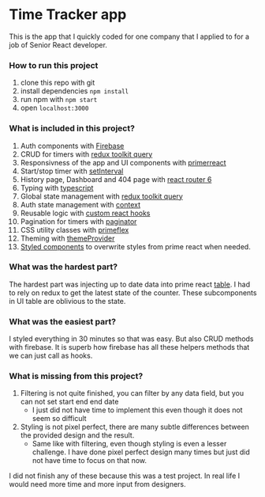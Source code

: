 # Time Tracker app

This is the app that I quickly coded for one company that I applied to for a job of Senior React developer.

### How to run this project

1. clone this repo with git
2. install dependencies `npm install`
3. run npm with `npm start`
4. open `localhost:3000`

### What is included in this project?

1. Auth components with [Firebase](https://firebase.google.com/?)
2. CRUD for timers with [redux toolkit query](https://redux-toolkit.js.org/rtk-query)
3. Responsivness of the app and UI components with [primerreact](https://primereact.org/)
4. Start/stop timer with [setInterval](https://developer.mozilla.org/en-US/docs/Web/API/setInterval)
5. History page, Dashboard and 404 page with [react router 6](https://reactrouter.com/en/main)
6. Typing with [typescript](https://www.typescriptlang.org/)
7. Global state management with [redux toolkit query](https://redux-toolkit.js.org/)
8. Auth state management with [context](https://react.dev/reference/react/createContext)
9. Reusable logic with [custom react hooks](https://react.dev/learn/reusing-logic-with-custom-hooks)
10. Pagination for timers with [paginator](https://primereact.org/treetable/#paginator)
11. CSS utility classes with [primeflex](https://www.primefaces.org/primeflex/)
12. Theming with [themeProvider](https://primereact.org/theming/)
13. [Styled components](https://styled-components.com/) to overwrite styles from prime react when needed.

### What was the hardest part?

The hardest part was injecting up to date data into prime react [table](https://primereact.org/treetable/#basic). I had to rely on redux to get the latest state of the counter. These subcomponents in UI table are oblivious to the state.

### What was the easiest part?

I styled everything in 30 minutes so that was easy. But also CRUD methods with firebase. It is superb how firebase has all these helpers methods that we can just call as hooks.

### What is missing from this project?

1. Filtering is not quite finished, you can filter by any data field, but you can not set start end end date
   - I just did not have time to implement this even though it does not seem so difficult
2. Styling is not pixel perfect, there are many subtle differences between the provided design and the result.
   - Same like with filtering, even though styling is even a lesser challenge. I have done pixel perfect design many times but just did not have time to focus on that now.

I did not finish any of these because this was a test project. In real life I would need more time and more input from designers.

